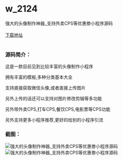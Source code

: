# w_2124
强大的头像制作神器_支持外卖CPS等优惠劵小程序源码
<br/></br>
[下载地址](https://www.uuid2.com/2124.html "下载地址")
<br/></br>
<h3>源码简介：</h3>
<p>这是一款目前见到比较丰富的头像制作小程序<p>
<p>拥有丰富的模板,多种分类基本大全<p>
<p>支持直接获取微信头像,或者直接上传图片<p>
<p>另外上传的话还可以支持对图片修改剪辑等多功能<p>
<p>另外带外卖CPS,打车CPS,餐饮CPS,电影票等CPS功能<p>
<p>另外支持更多小程序推荐,更好的给别的小程序引流<p>
<h3>截图：</h3>
<img src="https://www.uuid2.com/wp-content/uploads/img/202205/be949f9307.png" alt="强大的头像制作神器_支持外卖CPS等优惠劵小程序源码"><img src="https://www.uuid2.com/wp-content/uploads/img/202205/be949f9102.png" alt="强大的头像制作神器_支持外卖CPS等优惠劵小程序源码">
